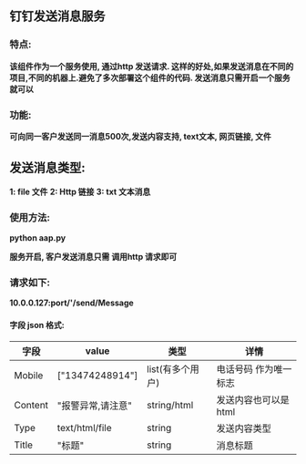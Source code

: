 ## 钉钉发送消息服务
### 特点:
  __该组件作为一个服务使用, 通过http 发送请求. 这样的好处,如果发送消息在不同的项目,不同的机器上.避免了多次部署这个组件的代码. 发送消息只需开启一个服务就可以__
### 功能: 
__可向同一客户发送同一消息500次,发送内容支持, text文本, 网页链接, 文件__
## 发送消息类型:
__1: file 文件__
__2: Http 链接__
__3: txt 文本消息__

### 使用方法:

__python aap.py__

__服务开启, 客户发送消息只需 调用http 请求即可__

### 请求如下:
 __10.0.0.127:port/'/send/Message__ 
 #### 字段 json 格式:
 
 字段 | value |  类型| 详情  
-|-|-|-
Mobile | ["13474248914"] | list(有多个用户) | 电话号码 作为唯一标志
Content | "报警异常,请注意" | string/html | 发送内容也可以是html 
Type | text/html/file | string | 发送内容类型
Title | "标题" | string | 消息标题




